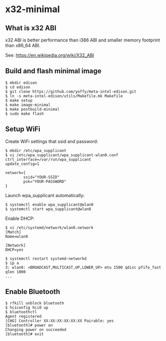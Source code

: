 # x32-minimal

## What is x32 ABI

x32 ABI is better performance than i386 ABI and smaller memory footprint than x86_64 ABI.

See: https://en.wikipedia.org/wiki/X32_ABI

## Build and flash minimal image

```
$ mkdir edison
$ cd edison
$ git clone https://github.com/yoffy/meta-intel-edison.git
$ ln -s meta-intel-edison/utils/Makefile.mk Makefile
$ make setup
$ make image-minimal
$ make postbuild-minimal
$ sudo make flash
```

## Setup WiFi

Create WiFi settings that ssid and password:
```
$ mkdir /etc/wpa_supplicant
$ vi /etc/wpa_supplicant/wpa_supplicant-wlan0.conf
ctrl_interface=/var/run/wpa_supplicant
update_config=1

network={
        ssid="YOUR-SSID"
        psk="YOUR-PASSWORD"
}
```

Launch wpa_supplicant automatically:
```
$ systemctl enable wpa_supplicant@wlan0
$ systemctl start wpa_supplicant@wlan0
```

Enable DHCP:
```
$ vi /etc/systemd/network/wlan0.network
[Match]
Name=wlan0

[Network]
DHCP=yes

$ systemctl restart systemd-networkd
$ ip a
3: wlan0: <BROADCAST,MULTICAST,UP,LOWER_UP> mtu 1500 qdisc pfifo_fast qlen 1000
...
```

## Enable Bluetooth

```
$ rfkill unblock bluetooth
$ hciconfig hci0 up
$ bluetoothctl
Agent registered
[CHG] Controller XX:XX:XX:XX:XX:XX Pairable: yes
[bluetooth]# power on
Changing power on succeeded
[bluetooth]# exit
```
